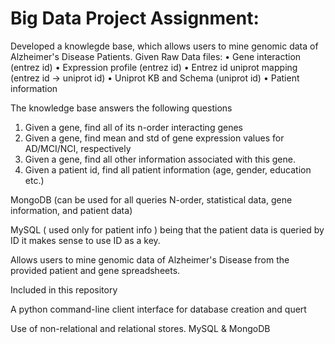 # Big Data Project Assignment: 

Developed a knowlegde base, which allows users to mine genomic data of Alzheimer's Disease Patients. 
Given Raw Data files: 
• Gene interaction (entrez id)
• Expression profile (entrez id)
• Entrez id uniprot mapping (entrez id -> uniprot id)
• Uniprot KB and Schema (uniprot id)
• Patient information

The knowledge base answers the following questions 
1) Given a gene, find all of its n-order interacting
genes
2) Given a gene, find mean and std of gene
expression values for AD/MCI/NCI, respectively
3) Given a gene, find all other information associated
with this gene.
4) Given a patient id, find all patient information (age,
gender, education etc.)


MongoDB (can be used for all queries N-order, statistical data, gene information, and patient data) 

MySQL ( used only for patient info ) being that the patient data is queried by ID 
it makes sense to use ID as a key.

Allows users to mine genomic data of Alzheimer's Disease from the provided patient and gene spreadsheets. 



Included in this repository 

A python command-line client interface for database creation and quert

Use of non-relational and relational stores. MySQL & MongoDB 



